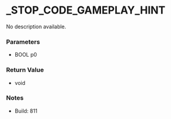 # _STOP_CODE_GAMEPLAY_HINT

No description available.

### Parameters
* BOOL p0

### Return Value
* void

### Notes
* Build: 811

